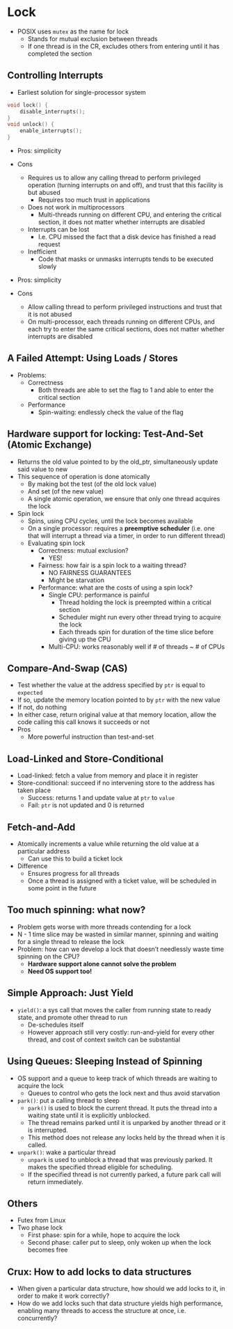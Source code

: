 # Lock

- POSIX uses `mutex` as the name for lock
    - Stands for mutual exclusion between threads
    - If one thread is in the CR, excludes others from entering until it has completed the section

## Controlling Interrupts

- Earliest solution for single-processor system

```c
void lock() {
    disable_interrupts();
}
void unlock() {
    enable_interrupts();
}
```

- Pros: simplicity
- Cons
    - Requires us to allow any calling thread to perform privileged operation (turning interrupts on and off), and trust that this facility is but abused
        - Requires too much trust in applications
    - Does not work in multiprocessors
        - Multi-threads running on different CPU, and entering the critical section, it does not matter whether interrupts are disabled
    - Interrupts can be lost
        - I.e. CPU missed the fact that a disk device has finished a read request
    - Inefficient
        - Code that masks or unmasks interrupts tends to be executed slowly
  
- Pros: simplicity
- Cons
    - Allow calling thread to perform privileged instructions and trust that it is not abused
    - On multi-processor, each threads running on different CPUs, and each try to enter the same critical sections, does not matter whether interrupts are disabled
## A Failed Attempt: Using Loads / Stores

- Problems:
  - Correctness
    - Both threads are able to set the flag to 1 and able to enter the critical section
  - Performance 
    - Spin-waiting: endlessly check the value of the flag 

## Hardware support for locking: Test-And-Set (Atomic Exchange) 

- Returns the old value pointed to by the old_ptr, simultaneously update said value to new
- This sequence of operation is done atomically
    - By making bot the test (of the old lock value)
    - And set (of the new value)
    - A single atomic operation, we ensure that only one thread acquires the lock
- Spin lock
    - Spins, using CPU cycles, until the lock becomes available
    - On a single processor: requires a **preemptive scheduler** (i.e. one that will interrupt a thread via a timer, in order to run different thread)
    - Evaluating spin lock
        - Correctness: mutual exclusion?
            - YES!
        - Fairness: how fair is a spin lock to a waiting thread?
            - NO FAIRNESS GUARANTEES
            - Might be starvation
        - Performance: what are the costs of using a spin lock?
            - Single CPU: performance is painful
                - Thread holding the lock is preempted within a critical section
                - Scheduler might run every other thread trying to acquire the lock
                - Each threads spin for duration of the time slice before giving up the CPU
            - Multi-CPU: works reasonably well if # of threads ~ # of CPUs

## Compare-And-Swap (CAS)
- Test whether the value at the address specified by `ptr` is equal to `expected`
- If so, update the memory location pointed to by `ptr` with the new value
- If not, do nothing
- In either case, return original value at that memory location, allow the code calling this call knows it succeeds or not
- Pros
  - More powerful instruction than test-and-set

## Load-Linked and Store-Conditional 
- Load-linked: fetch a value from memory and place it in register
- Store-conditional: succeed if no intervening store to the address has taken place
    - Success: returns 1 and update value at `ptr` to `value`
    - Fail: `ptr` is not updated and 0 is returned

## Fetch-and-Add 
- Atomically increments a value while returning the old value at a particular address
    - Can use this to build a ticket lock
- Difference
    - Ensures progress for all threads
    - Once a thread is assigned with a ticket value, will be scheduled in some point in the future

## Too much spinning: what now? 

- Problem gets worse with more threads contending for a lock
- N - 1 time slice may be wasted in similar manner, spinning and waiting for a single thread to release the lock
- Problem: how can we develop a lock that doesn’t needlessly waste time spinning on the CPU?
    - **Hardware support alone cannot solve the problem**
    - **Need OS support too!**

## Simple Approach: Just Yield
- `yield()`: a sys call that moves the caller from running state to ready state, and promote other thread to run
    - De-schedules itself
    - However approach still very costly: run-and-yield for every other thread, and cost of context switch can be substantial

## Using Queues: Sleeping Instead of Spinning 
- OS support and a queue to keep track of which threads are waiting to acquire the lock 
  - Queues to control who gets the lock next and thus avoid starvation 
- `park()`: put a calling thread to sleep
  - `park()` is used to block the current thread. It puts the thread into a waiting state until it is explicitly unblocked.
  - The thread remains parked until it is unparked by another thread or it is interrupted.
  - This method does not release any locks held by the thread when it is called.
- `unpark()`: wake a particular thread
    - `unpark` is used to unblock a thread that was previously parked. It makes the specified thread eligible for scheduling.
    - If the specified thread is not currently parked, a future park call will return immediately.


## Others
- Futex from Linux
- Two phase lock
    - First phase: spin for a while, hope to acquire the lock
    - Second phase: caller put to sleep, only woken up when the lock becomes free
  
## Crux: How to add locks to data structures

- When given a particular data structure, how should we add locks to it, in order to make it work correctly?
- How do we add locks such that data structure yields high performance, enabling many threads to access the structure at once, i.e. concurrently?